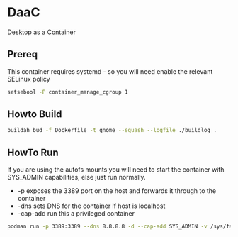 
# DaaC

Desktop as a Container

## Prereq

This container requires systemd - so you will need enable the relevant SELinux policy

```bash
setsebool -P container_manage_cgroup 1
```

## Howto Build

```bash
buildah bud -f Dockerfile -t gnome --squash --logfile ./buildlog .
```

## HowTo Run

If you are using the autofs mounts you will need to start the container with SYS_ADMIN capabilities, else just run normally.

* -p exposes the 3389 port on the host and forwards it through to the container
* -dns sets DNS for the container if host is localhost
* -cap-add run this a privileged container

```bash
podman run -p 3389:3389 --dns 8.8.8.8 -d --cap-add SYS_ADMIN -v /sys/fs/cgroup:/sys/fs/cgroup:ro  localhost/gnome
```